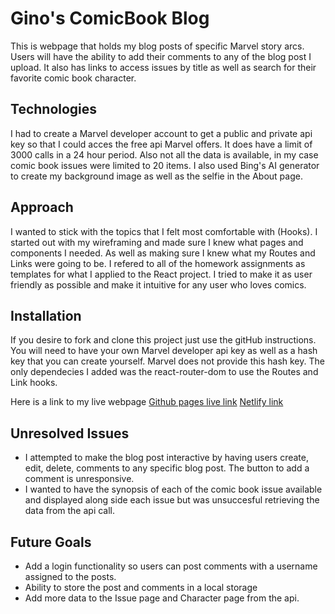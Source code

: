 # Gino's ComicBook Blog

This is webpage that holds my blog posts of specific Marvel story arcs. Users will have the ability to add their comments to any of the blog post I upload. It also has links to access issues by title as well as search for their favorite comic book character.

## Technologies

I had to create a Marvel developer account to get a public and private api key so that I could acces the free api Marvel offers. It does have a limit of 3000 calls in a 24 hour period. Also not all the data is available, in my case comic book issues were limited to 20 items. I also used Bing's AI generator to create my background image as well as the selfie in the About page.

## Approach

I wanted to stick with the topics that I felt most comfortable with (Hooks). I started out with my wireframing and made sure I knew what pages and components I needed. As well as making sure I knew what my Routes and Links were going to be. I refered to all of the homework assignments as templates for what I applied to the React project. I tried to make it as user friendly as possible and make it intuitive for any user who loves comics.

## Installation

If you desire to fork and clone this project just use the gitHub instructions. You will need to have your own Marvel developer api key as well as a hash key that you can create yourself. Marvel does not provide this hash key. The only dependecies I added was the react-router-dom to use the Routes and Link hooks.

Here is a link to my live webpage
[Github pages live link](https://gindogg878.github.io/comicbook-blog/)
[Netlify link](https://ginoscomicbookblog.netlify.app/)

## Unresolved Issues

- I attempted to make the blog post interactive by having users create, edit, delete, comments to any specific blog post. The button to add a comment is unresponsive.
- I wanted to have the synopsis of each of the comic book issue available and displayed along side each issue but was unsuccesful retrieving the data from the api call.

## Future Goals

- Add a login functionality so users can post comments with a username assigned to the posts.
- Ability to store the post and comments in a local storage
- Add more data to the Issue page and Character page from the api.
